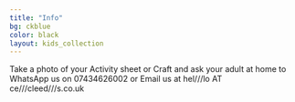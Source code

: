 ```yaml
---
title: "Info"
bg: ckblue
color: black
layout: kids_collection
---
```


Take a photo of your Activity sheet or Craft and ask your adult at home to WhatsApp us on 07434626002 or Email us at hel///lo AT ce///cleed///s.co.uk
